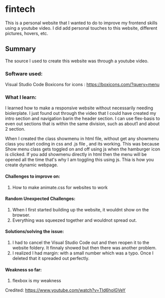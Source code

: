 # fintech
This is a personal website that I wanted to do to improve my frontend skills using a youtube video. I did add personal touches to this website, different pictures, hovers, etc.

## Summary
The source I used to create this website was through a youtube video.

### Software used:
Visual Studio Code
Boxicons for icons : https://boxicons.com/?query=menu

### What I learn:
I learned how to make a responsive website without necessarily needing biolerplate. I just found out through the video that
I could have created my intro section and navigation barin the header section.
I can use flex-basis to even out sections that is within the same division, such as about1 and about 2 section.

When I created the class showmenu in html file, without get any showmenu class you start coding in css and .js file , and its working. This was because
Show menu class gets toggled on and off using js when the hamburger icon is clicked. If you add showmenu directly in html then the menu will be opened all the time that's why I am toggling this using js. Thia is how you create dynamic webpage.

#### Challenges to improve on:
1. How to make animate.css for websites to work

#### Random Unexpected Challenges:
1. When I first started building up the website, it wouldnt show on the browser. 
2. Everything was squeezed together and wouldnot spread out.

#### Solutions/solving the issue:
1. I had to cancel the Visual Studio Code out and then reopen it to the website foldery. It finnaly showed but then there was another problem.
2. I realized I had margin: with a small number which was a typo. Once I deleted that it spreaded out perfectly.

#### Weakness so far:
1.	flexbox is my weakness


Credited: https://www.youtube.com/watch?v=TId6holGVeY
